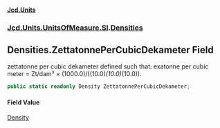 #### [Jcd.Units](index.md 'index')

### [Jcd.Units.UnitsOfMeasure.SI](Jcd.Units.UnitsOfMeasure.SI.md 'Jcd.Units.UnitsOfMeasure.SI').[Densities](Densities.md 'Jcd.Units.UnitsOfMeasure.SI.Densities')

## Densities.ZettatonnePerCubicDekameter Field

zettatonne per cubic dekameter defined such that: exatonne per cubic meter = Zt/dam³ ×
(1000.0)/((10.0)*(10.0)*(10.0)).

```csharp
public static readonly Density ZettatonnePerCubicDekameter;
```

#### Field Value

[Density](Density.md 'Jcd.Units.UnitTypes.Density')
